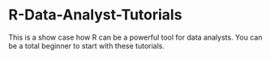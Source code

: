 # R-Data-Analyst-Tutorials
This is a show case how R can be a powerful tool for data analysts. You can be a total beginner to start with these tutorials.
